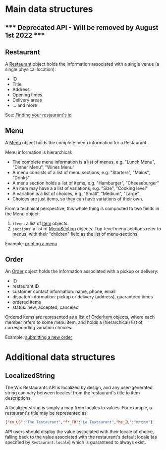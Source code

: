 # Main data structures

## *** Deprecated API - Will be removed by August 1st 2022 ***

## Restaurant
A [Restaurant](https://github.com/wix/openrest4j/blob/master/openrest4j-api/src/main/java/com/openrest/v1_1/Restaurant.java) object holds the information associated with a single venue (a single physical location):

* ID
* Title
* Address
* Opening times
* Delivery areas
* ... and more

See: [Finding your restaurant's id](Finding-your-restaurant's-id)

## Menu
A [Menu](https://github.com/wix/openrest4j/blob/master/openrest4j-api/src/main/java/com/openrest/v1_1/Menu.java) object holds the complete menu information for a Restaurant.

Menu information is hierarchical:

* The complete menu information is a list of menus, e.g. "Lunch Menu", "Dinner Menu", "Wines Menu"
* A menu consists of a list of menu sections, e.g. "Starters", "Mains", "Drinks"
* A menu section holds a list of items, e.g. "Hamburger", "Cheeseburger"
* An item may have a a list of variations, e.g. "Size", "Cooking level"
* A variation is a list of choices, e.g. "Small", "Medium", "Large"
* Choices are just items, so they can have variations of their own.

From a technical perspective, this whole thing is compacted to two fields in the Menu object:

1. ```items```: a list of [Item](https://github.com/wix/openrest4j/blob/master/openrest4j-api/src/main/java/com/openrest/v1_1/Item.java) objects.
2. ```sections```: a list of [MenuSection](https://github.com/wix/openrest4j/blob/master/openrest4j-api/src/main/java/com/openrest/v1_1/MenuSection.java) objects. Top-level menu sections refer to menus, with their "children" field as the list of menu-sections.

Example: [printing a menu](https://github.com/wix/wix-restaurants-java-sdk/blob/master/wix-restaurants-java-examples/src/main/java/com/wix/restaurants/examples/MenuExample.java)

## Order
An [Order](https://github.com/wix/openrest4j/blob/master/openrest4j-api/src/main/java/com/openrest/v1_1/Order.java) object holds the information associated with a pickup or delivery:

* ID
* restaurant ID
* customer contact information: name, phone, email
* dispatch information: pickup or delivery (address), guaranteed times
* ordered items
* status: new, accepted, canceled

Ordered items are represented as a list of [OrderItem](https://github.com/wix/openrest4j/blob/master/openrest4j-api/src/main/java/com/openrest/v1_1/OrderItem.java) objects, where each member refers to some menu item, and holds a (hierarchical) list of corresponding variation choices.

Example: [submitting a new order](https://github.com/wix/wix-restaurants-java-sdk/blob/master/wix-restaurants-java-examples/src/main/java/com/wix/restaurants/examples/SubmitOrderExample.java)

# Additional data structures

## LocalizedString
The Wix Restaurants API is localized by design, and any user-generated string can vary between locales: from the restaurant's title to item descriptions.

A localized string is simply a map from locales to values. For example, a restaurant's title may be represented as:

~~~ json
{"en_US":"The Testaurant","fr_FR":"Le Testaurant","he_IL":"המבדקה"}
~~~

API users should display the value associated with their locale of choice, falling back to the value associated with the restaurant's default locale (as specified by `Restaurant.locale`) which is guaranteed to always exist.
